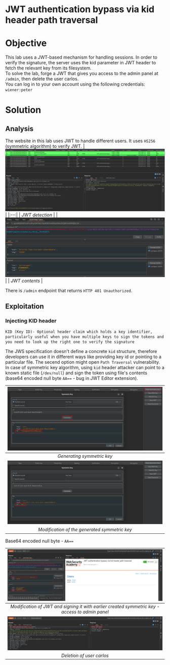 # JWT authentication bypass via kid header path traversal
# Objective
This lab uses a JWT-based mechanism for handling sessions. In order to verify the signature, the server uses the kid parameter in JWT header to fetch the relevant key from its filesystem.\
To solve the lab, forge a JWT that gives you access to the admin panel at `/admin`, then delete the user carlos.\
You can log in to your own account using the following credentials: `wiener:peter` 

# Solution
## Analysis
The website in this lab uses JWT to handle different users. It uses `HS256` (symmetric algorithm) to verify JWT.
|![](Images/image-38.png)|
|:--:| 
| *JWT detection* |
|![](Images/image-39.png)|
| *JWT contents* |

There is `/admin` endpoint that returns `HTTP 401 Unauthorized`.

## Exploitation
### Injecting KID header
```
KID (Key ID)- 0ptional header claim which holds a key identifier, particularly useful when you have multiple keys to sign the tokens and you need to look up the right one to verify the signature
```

The JWS specification doesn't define a concrete `kid` structure, therefore developers can use it in different ways like providing key id or pointing to a particular file. The secend option might open `Path Traversal` vulnerability. In case of symmetric key algorithm, using `kid` header attacker can point to a known static file (`/dev/null`) and sign the token using file's contents (base64 encoded null byte `AA==` - bug in JWT Editor extension).

|![](Images/image-40.png)|
|:--:| 
| *Generating symmetric key* |
|![](Images/image-41.png)|
| *Modification of the generated symmetric key* |

Base64 encoded null byte - `AA==`

|![](Images/image-42.png)|
|:--:| 
| *Modification of JWT and signing it with earlier created symmetric key - access to admin panel* |
|![](Images/image-43.png)|
| *Deletion of user carlos* |